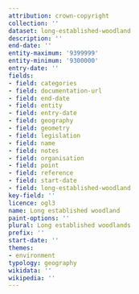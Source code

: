 ```yaml
---
attribution: crown-copyright
collection: ''
dataset: long-established-woodland
description: ''
end-date: ''
entity-maximum: '9399999'
entity-minimum: '9300000'
entry-date: ''
fields:
- field: categories
- field: documentation-url
- field: end-date
- field: entity
- field: entry-date
- field: geography
- field: geometry
- field: legislation
- field: name
- field: notes
- field: organisation
- field: point
- field: reference
- field: start-date
- field: long-established-woodland
key-field: ''
licence: ogl3
name: Long established woodland
paint-options: ''
plural: Long established woodlands
prefix: ''
start-date: ''
themes:
- environment
typology: geography
wikidata: ''
wikipedia: ''
---
```

